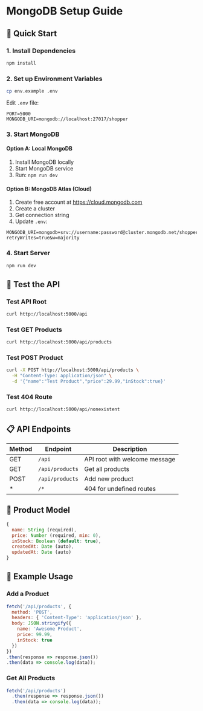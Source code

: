 # MongoDB Setup Guide

## 🚀 Quick Start

### 1. Install Dependencies
```bash
npm install
```

### 2. Set up Environment Variables
```bash
cp env.example .env
```

Edit `.env` file:
```env
PORT=5000
MONGODB_URI=mongodb://localhost:27017/shopper
```

### 3. Start MongoDB

#### Option A: Local MongoDB
1. Install MongoDB locally
2. Start MongoDB service
3. Run: `npm run dev`

#### Option B: MongoDB Atlas (Cloud)
1. Create free account at https://cloud.mongodb.com
2. Create a cluster
3. Get connection string
4. Update `.env`:
```env
MONGODB_URI=mongodb+srv://username:password@cluster.mongodb.net/shopper?retryWrites=true&w=majority
```

### 4. Start Server
```bash
npm run dev
```

## 🧪 Test the API

### Test API Root
```bash
curl http://localhost:5000/api
```

### Test GET Products
```bash
curl http://localhost:5000/api/products
```

### Test POST Product
```bash
curl -X POST http://localhost:5000/api/products \
  -H "Content-Type: application/json" \
  -d '{"name":"Test Product","price":29.99,"inStock":true}'
```

### Test 404 Route
```bash
curl http://localhost:5000/api/nonexistent
```

## 📋 API Endpoints

| Method | Endpoint | Description |
|--------|----------|-------------|
| GET | `/api` | API root with welcome message |
| GET | `/api/products` | Get all products |
| POST | `/api/products` | Add new product |
| * | `/*` | 404 for undefined routes |

## 🔧 Product Model

```javascript
{
  name: String (required),
  price: Number (required, min: 0),
  inStock: Boolean (default: true),
  createdAt: Date (auto),
  updatedAt: Date (auto)
}
```

## 📝 Example Usage

### Add a Product
```javascript
fetch('/api/products', {
  method: 'POST',
  headers: { 'Content-Type': 'application/json' },
  body: JSON.stringify({
    name: 'Awesome Product',
    price: 99.99,
    inStock: true
  })
})
.then(response => response.json())
.then(data => console.log(data));
```

### Get All Products
```javascript
fetch('/api/products')
  .then(response => response.json())
  .then(data => console.log(data));
```
